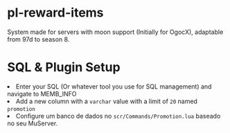 # pl-reward-items
 System made for servers with moon support (Initially for OgocX), adaptable from 97d to season 8.

# SQL & Plugin Setup
 <li>Enter your SQL (Or whatever tool you use for SQL management) and navigate to MEMB_INFO</li>
 <li>Add a new column with a <code>varchar</code> value with a limit of <code>20</code> named <code>promotion</code></li>
 <li>Configure um banco de dados no <code>scr/Commands/Promotion.lua</code> baseado no seu MuServer.</li>
